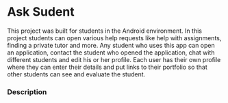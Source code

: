 # Ask Sudent

This project was built for students in the Android environment.
In this project students can open various help requests like help with assignments, finding a private tutor and more.
Any student who uses this app can open an application, contact the student who opened the application, chat with different students and edit his or her profile.
Each user has their own profile where they can enter their details and put links to their portfolio so that other students can see and evaluate the student.

### Description
